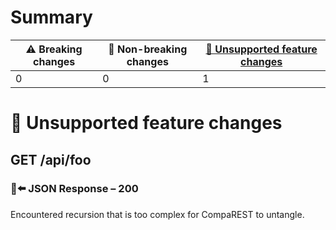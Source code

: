 # Summary

| ⚠️ Breaking changes | 🙆 Non-breaking changes | [🤷 Unsupported feature changes](#unsupported-changes) |
|---------------------|------------------------|-------------------------------------------------------|
| 0                   | 0                      | 1                                                     |

# <span id="unsupported-changes"></span>🤷 Unsupported feature changes

## **GET** /api/foo

### 📱⬅️ JSON Response – 200

Encountered recursion that is too complex for CompaREST to untangle.
